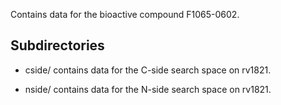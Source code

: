 Contains data for the bioactive compound F1065-0602.

## Subdirectories

- cside/ contains data for the C-side search space on rv1821.

- nside/ contains data for the N-side search space on rv1821.


